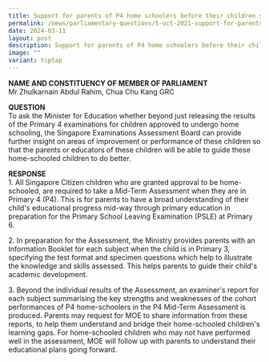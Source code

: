 ```yaml
---
title: Support for parents of P4 home schoolers before their children sit for the PSLE
permalink: /news/parliamentary-questions/5-oct-2021-support-for-parents-of-p4-for-psle/
date: 2024-03-11
layout: post
description: Support for parents of P4 home schoolers before their children sit for the PSLE
image: ""
variant: tiptap
---
```

<p><strong>NAME AND CONSTITUENCY OF MEMBER OF PARLIAMENT</strong>
<br>Mr Zhulkarnain Abdul Rahim, Chua Chu Kang GRC</p>
<p><strong>QUESTION</strong>
<br>To ask the Minister for Education whether beyond just releasing the results
of the Primary 4 examinations for children approved to undergo home schooling,
the Singapore Examinations Assessment Board can provide further insight
on areas of improvement or performance of these children so that the parents
or educators of these children will be able to guide these home-schooled
children to do better.</p>
<p><strong>RESPONSE</strong>
<br>1. All Singapore Citizen children who are granted approval to be home-schooled,
are required to take a Mid-Term Assessment when they are in Primary 4 (P4).
This is for parents to have a broad understanding of their child's educational
progress mid-way through primary education in preparation for the Primary
School Leaving Examination (PSLE) at Primary 6.</p>
<p>2. In preparation for the Assessment, the Ministry provides parents with
an Information Booklet for each subject when the child is in Primary 3,
specifying the test format and specimen questions which help to illustrate
the knowledge and skills assessed. This helps parents to guide their child's
academic development.</p>
<p>3. Beyond the individual results of the Assessment, an examiner's report
for each subject summarising the key strengths and weaknesses of the cohort
performances of P4 home-schoolers in the P4 Mid-Term Assessment is produced.
Parents may request for MOE to share information from these reports, to
help them understand and bridge their home-schooled children's learning
gaps. For home-schooled children who may not have performed well in the
assessment, MOE will follow up with parents to understand their educational
plans going forward.</p>
<h3><strong><br></strong></h3>
<p></p>